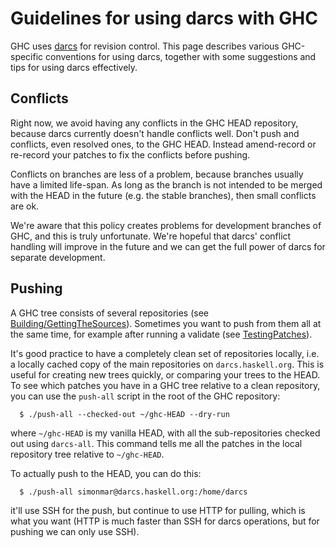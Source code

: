 # Guidelines for using darcs with GHC



GHC uses [
darcs](http://darcs.net/) for revision control.  This page describes various GHC-specific conventions for using darcs, together with some suggestions and tips for using darcs effectively.


## Conflicts



Right now, we avoid having any conflicts in the GHC HEAD repository, because darcs currently doesn't handle conflicts well.  Don't push and conflicts, even resolved ones, to the GHC HEAD.  Instead amend-record or re-record your patches to fix the conflicts before pushing.



Conflicts on branches are less of a problem, because branches usually have a limited life-span.  As long as the branch is not intended to be merged with the HEAD in the future (e.g. the stable branches), then small conflicts are ok.



We're aware that this policy creates problems for development branches of GHC, and this is truly unfortunate.  We're hopeful that darcs' conflict handling will improve in the future and we can get the full power of darcs for separate development.


## Pushing



A GHC tree consists of several repositories (see [Building/GettingTheSources](building/getting-the-sources)).  Sometimes you want to push from them all at the same time, for example after running a validate (see [TestingPatches](testing-patches)).



It's good practice to have a completely clean set of repositories locally, i.e. a locally cached copy of the main repositories on `darcs.haskell.org`.  This is useful for creating new trees quickly, or comparing your trees to the HEAD.  To see which patches you have in a GHC tree relative to a clean repository, you can use the `push-all` script in the root of the GHC repository:


```wiki
  $ ./push-all --checked-out ~/ghc-HEAD --dry-run
```


where `~/ghc-HEAD` is my vanilla HEAD, with all the sub-repositories checked out using `darcs-all`.  This command tells me all the patches in the local repository tree relative to `~/ghc-HEAD`.



To actually push to the HEAD, you can do this:


```wiki
  $ ./push-all simonmar@darcs.haskell.org:/home/darcs
```


it'll use SSH for the push, but continue to use HTTP for pulling, which is what you want (HTTP is much faster than SSH for darcs operations, but for pushing we can only use SSH).


